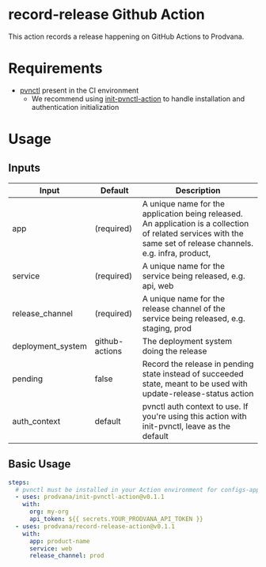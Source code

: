 # record-release Github Action

This action records a release happening on GitHub Actions to Prodvana.


# Requirements
- [pvnctl](https://github.com/prodvana/pvnctl) present in the CI environment
  - We recommend using [init-pvnctl-action](https://github.com/prodvana/init-pvnctl-action) to handle installation and authentication initialization

# Usage

## Inputs

| Input             | Default        | Description                                                                                                                                              |
| ----------------- | -------------- | -------------------------------------------------------------------------------------------------------------------------------------------------------- |
| app               | (required)     | A unique name for the application being released. An application is a collection of related services with the same set of release channels. e.g. infra, product, <company name>     |
| service           | (required)     | A unique name for the service being released, e.g. api, web                                                                                              |
| release_channel   | (required)     | A unique name for the release channel of the service being released, e.g. staging, prod                                                                  |
| deployment_system | github-actions | The deployment system doing the release                                                                                                                  |
| pending           | false          | Record the release in pending state instead of succeeded state, meant to be used with update-release-status action                                       |
| auth_context      | default        | pvnctl auth context to use. If you're using this action with init-pvnctl, leave as the default                                                           |


## Basic Usage

```yaml
steps:
  # pvnctl must be installed in your Action environment for configs-apply
  - uses: prodvana/init-pvnctl-action@v0.1.1
    with:
      org: my-org
      api_token: ${{ secrets.YOUR_PRODVANA_API_TOKEN }}
  - uses: prodvana/record-release-action@v0.1.1
    with:
      app: product-name
      service: web
      release_channel: prod
```